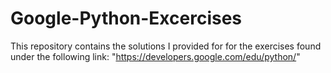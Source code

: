 # Google-Python-Excercises
This repository contains the solutions I provided for for the exercises found under the following link:
"https://developers.google.com/edu/python/"
